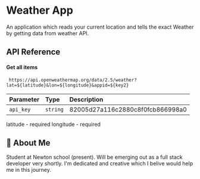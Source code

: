 
# Weather App

An application which reads your current location and tells the exact Weather by getting data from weather API.

## API Reference

#### Get all items

```http
 https://api.openweathermap.org/data/2.5/weather?lat=${latitude}&lon=${longitude}&appid=${key2}
```

| Parameter | Type     | Description                |
| :-------- | :------- | :------------------------- |
| `api_key` | `string` | 82005d27a116c2880c8f0fcb866998a0 |

latitude - required
longitude - required









## 🚀 About Me

Student at Newton school (present). Will be emerging out as a full stack developer very shortly. I'm dedicated and creative which I belive would help me in this journey.

